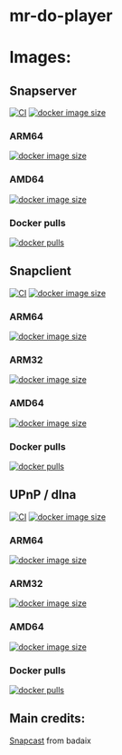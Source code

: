 # mr-do-player

# Images:

## Snapserver

[![CI](https://github.com/ElTabaco/mr-do-player/actions/workflows/docker-image-master.yml/badge.svg)](https://hub.docker.com/r/riemerk/mr-do-snapserver)
[![docker image size](https://img.shields.io/docker/v/riemerk/mr-do-snapserver/latest?arch=arm64)](https://hub.docker.com/r/riemerk/mr-do-snapserver)

### ARM64

[![docker image size](https://img.shields.io/docker/image-size/riemerk/mr-do-snapserver/latest?arch=arm64)](https://hub.docker.com/r/riemerk/mr-do-snapserver)

### AMD64

[![docker image size](https://img.shields.io/docker/image-size/riemerk/mr-do-snapserver/latest?arch=amd64)](https://hub.docker.com/r/riemerk/mr-do-snapserver)

### Docker pulls

[![docker pulls](https://img.shields.io/docker/pulls/riemerk/mr-do-snapserver)](https://hub.docker.com/r/riemerk/mr-do-snapserver)

## Snapclient

[![CI](https://github.com/ElTabaco/mr-do-player/actions/workflows/docker-image-client.yml/badge.svg)](https://hub.docker.com/r/riemerk/mr-do-snapclient)
[![docker image size](https://img.shields.io/docker/v/riemerk/mr-do-snapclient/latest?arch=arm64)](https://hub.docker.com/r/riemerk/mr-do-snapclient)

### ARM64

[![docker image size](https://img.shields.io/docker/image-size/riemerk/mr-do-snapclient/latest?arch=arm64)](https://hub.docker.com/r/riemerk/mr-do-snapclient)

### ARM32

[![docker image size](https://img.shields.io/docker/image-size/riemerk/mr-do-snapclient/latest?arch=arm)](https://hub.docker.com/r/riemerk/mr-do-snapclient)

### AMD64

[![docker image size](https://img.shields.io/docker/image-size/riemerk/mr-do-snapclient/latest?arch=amd64)](https://hub.docker.com/r/riemerk/mr-do-snapclient)

### Docker pulls

[![docker pulls](https://img.shields.io/docker/pulls/riemerk/mr-do-snapclient)](https://hub.docker.com/r/riemerk/mr-do-snapclient)

## UPnP / dlna

[![CI](https://github.com/ElTabaco/mr-do-player/actions/workflows/docker-image-upnp.yml/badge.svg)](https://hub.docker.com/r/riemerk/mr-do-upnp)
[![docker image size](https://img.shields.io/docker/v/riemerk/mr-do-upnp/latest?arch=arm64)](https://hub.docker.com/r/riemerk/mr-do-upnp)
### ARM64

[![docker image size](https://img.shields.io/docker/image-size/riemerk/mr-do-upnp/latest?arch=arm64)](https://hub.docker.com/r/riemerk/mr-do-upnp)

### ARM32

[![docker image size](https://img.shields.io/docker/image-size/riemerk/mr-do-upnp/latest?arch=arm)](https://hub.docker.com/r/riemerk/mr-do-upnp)

### AMD64

[![docker image size](https://img.shields.io/docker/image-size/riemerk/mr-do-upnp/latest?arch=amd64)](https://hub.docker.com/r/riemerk/mr-do-upnp)

### Docker pulls

[![docker pulls](https://img.shields.io/docker/pulls/riemerk/mr-do-upnp)](https://hub.docker.com/r/riemerk/mr-do-upnp)
   
## Main credits: 
[Snapcast](https://github.com/badaix/snapcast) from badaix
